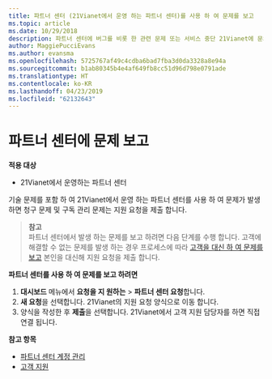 ```yaml
---
title: 파트너 센터 (21Vianet에서 운영 하는 파트너 센터)를 사용 하 여 문제를 보고
ms.topic: article
ms.date: 10/29/2018
description: 파트너 센터에 버그를 비롯 한 관련 문제 또는 서비스 중단 21Vianet에 문의 하십시오.
author: MaggiePucciEvans
ms.author: evansma
ms.openlocfilehash: 5725767af49c4cdba6bad7fba3d0da3328a8e94a
ms.sourcegitcommit: b1ab80345b4e4af649fb8cc51d96d798e0791ade
ms.translationtype: HT
ms.contentlocale: ko-KR
ms.lasthandoff: 04/23/2019
ms.locfileid: "62132643"
---
```

# <a name="report-a-problem-with-partner-center"></a>파트너 센터에 문제 보고 


**적용 대상**

-   21Vianet에서 운영하는 파트너 센터


기술 문제를 포함 하 여 21Vianet에서 운영 하는 파트너 센터를 사용 하 여 문제가 발생 하면 청구 문제 및 구독 관리 문제는 지원 요청을 제출 합니다. 

>**참고**<br>파트너 센터에서 발생 하는 문제를 보고 하려면 다음 단계를 수행 합니다. 고객에 해결할 수 없는 문제를 발생 하는 경우 프로세스에 따라 [고객을 대신 하 여 문제를 보고](report-problems-on-behalf-of-a-customer.md) 본인을 대신해 지원 요청을 제출 합니다.

**파트너 센터를 사용 하 여 문제를 보고 하려면**

1.  **대시보드** 메뉴에서 **요청을 지 원하는** &gt; **파트너 센터 요청**합니다.
2.  **새 요청**을 선택합니다. 21Vianet의 지원 요청 양식으로 이동 합니다. 
3.  양식을 작성한 후 **제출**을 선택합니다. 21Vianet에서 고객 지원 담당자를 하면 직접 연결 됩니다.

**참고 항목**

-   [파트너 센터 계정 관리](partner-center-account-setup.md)
-   [ 고객 지원](customer-support.md)

 




